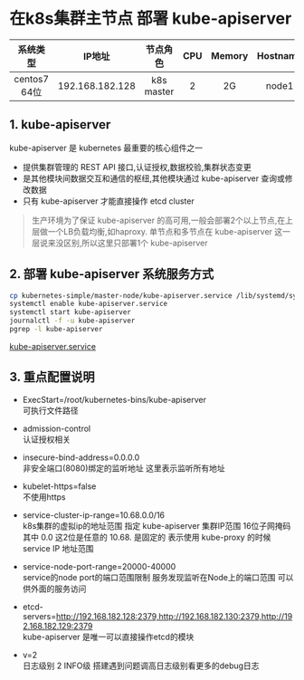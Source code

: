 # 在k8s集群主节点 部署 kube-apiserver

| 系统类型 | IP地址 | 节点角色 | CPU | Memory | Hostname |
| :------: | :--------: | :-------: | :-----: | :---------: | :-----: |
| centos7 64位 | 192.168.182.128 | k8s master |   2    | 2G | node1 |

## 1. kube-apiserver
kube-apiserver 是 kubernetes 最重要的核心组件之一
- 提供集群管理的 REST API 接口,认证授权,数据校验,集群状态变更
- 是其他模块间数据交互和通信的枢纽,其他模块通过 kube-apiserver 查询或修改数据
- 只有 kube-apiserver 才能直接操作 etcd cluster
> 生产环境为了保证 kube-apiserver 的高可用,一般会部署2个以上节点,在上层做一个LB负载均衡,如haproxy. 单节点和多节点在 kube-apiserver 这一层说来没区别,所以这里只部署1个 kube-apiserver

## 2. 部署 kube-apiserver 系统服务方式
```bash
cp kubernetes-simple/master-node/kube-apiserver.service /lib/systemd/system/
systemctl enable kube-apiserver.service
systemctl start kube-apiserver
journalctl -f -u kube-apiserver
pgrep -l kube-apiserver
```
[kube-apiserver.service][1]

## 3. 重点配置说明

- ExecStart=/root/kubernetes-bins/kube-apiserver  
可执行文件路径  

- admission-control  
认证授权相关  

- insecure-bind-address=0.0.0.0  
非安全端口(8080)绑定的监听地址 这里表示监听所有地址  

- kubelet-https=false   
不使用https  

- service-cluster-ip-range=10.68.0.0/16  
k8s集群的虚拟ip的地址范围 指定 kube-apiserver 集群IP范围 16位子网掩码 其中 0.0 这2位是任意的 10.68. 是固定的 表示使用 kube-proxy 的时候 service IP 地址范围  

- service-node-port-range=20000-40000  
service的node port的端口范围限制 服务发现监听在Node上的端口范围 可以供外面的服务访问  

- etcd-servers=http://192.168.182.128:2379,http://192.168.182.130:2379,http://192.168.182.129:2379   
kube-apiserver 是唯一可以直接操作etcd的模块  

- v=2  
日志级别 2 INFO级 搭建遇到问题调高日志级别看更多的debug日志  


[1]: https://github.com/solozyx/k8s-cluster/tree/master/kubernetes-simple/master-node/kube-apiserver.service
